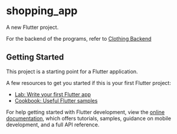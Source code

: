 # shopping_app

A new Flutter project.

For the backend of the programs, refer to [Clothing Backend]([https://github.com/username/repo](https://github.com/sinha-rishabh-21/clothing_store_backend))


## Getting Started

This project is a starting point for a Flutter application.

A few resources to get you started if this is your first Flutter project:

- [Lab: Write your first Flutter app](https://docs.flutter.dev/get-started/codelab)
- [Cookbook: Useful Flutter samples](https://docs.flutter.dev/cookbook)

For help getting started with Flutter development, view the
[online documentation](https://docs.flutter.dev/), which offers tutorials,
samples, guidance on mobile development, and a full API reference.

